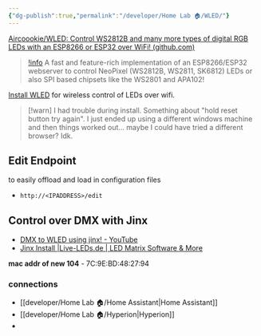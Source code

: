 ```yaml
---
{"dg-publish":true,"permalink":"/developer/Home Lab 🏠/WLED/"}
---
```


[Aircoookie/WLED: Control WS2812B and many more types of digital RGB LEDs with an ESP8266 or ESP32 over WiFi! (github.com)](https://github.com/Aircoookie/WLED)

> [!info](https://github.com/Aircoookie/WLED)
> A fast and feature-rich implementation of an ESP8266/ESP32 webserver to control NeoPixel (WS2812B, WS2811, SK6812) LEDs or also SPI based chipsets like the WS2801 and APA102!

[Install WLED](https://install.wled.me/) for wireless control of LEDs over wifi. 

> [!warn] I had trouble during install. Something about "hold reset button try again". I just ended up using a different windows machine and then things worked out... maybe I could have tried a different browser? Idk.

## Edit Endpoint
to easily offload and load in configuration files
- `http://<IPADDRESS>/edit`

## Control over DMX with Jinx
- [DMX to WLED using jinx! - YouTube](https://www.youtube.com/watch?v=K3qnVgu3Txc&t=10s)
- [Jinx Install |Live-LEDs.de | LED Matrix Software & More](http://www.live-leds.de/)

**mac addr of new 104** -  7C:9E:BD:48:27:94

### connections
- [[developer/Home Lab 🏠/Home Assistant\|Home Assistant]]
- [[developer/Home Lab 🏠/Hyperion\|Hyperion]]
- 